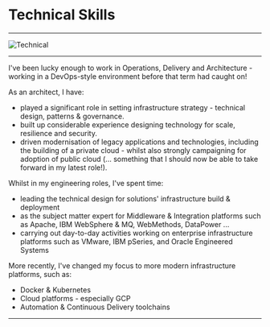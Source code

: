 # Technical Skills

----

![Technical](/images/banner8.jpg)

----

I've been lucky enough to work in Operations, Delivery and Architecture - working in a DevOps-style environment before that term had caught on!

As an architect, I have:
- played a significant role in setting infrastructure strategy - technical design, patterns & governance.
- built up considerable experience designing technology for scale, resilience and security.
- driven modernisation of legacy applications and technologies, including the building of a private cloud - whilst also strongly campaigning for adoption of public cloud (... something that I should now be able to take forward in my latest role!).

Whilst in my engineering roles, I've spent time:
- leading the technical design for solutions' infrastructure build & deployment
- as the subject matter expert for Middleware & Integration platforms such as Apache, IBM WebSphere & MQ, WebMethods, DataPower ...
- carrying out day-to-day activities working on enterprise infrastructure platforms such as VMware, IBM pSeries, and Oracle Engineered Systems

More recently, I've changed my focus to more modern infrastructure platforms, such as:
- Docker & Kubernetes
- Cloud platforms - especially GCP
- Automation & Continuous Delivery toolchains

----
